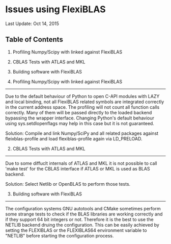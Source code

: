 Issues using FlexiBLAS 
======================

Last Update: Oct 14, 2015

Table of Contents 
-----------------

1. Profiling Numpy/Scipy with linked against FlexiBLAS 
2. CBLAS Tests with ATLAS and MKL
3. Building software with FlexiBLAS


1. Profiling Numpy/Scipy with linked against FlexiBLAS 
------------------------------------------------------
Due to the default behaviour of Python to open C-API modules with LAZY and local
binding, not all FlexiBLAS related symbols are integrated correctly in the
current address space. The profiling will not count all function calls
correctly. Many of them will be passed directly to the loaded backend bypassing
the wrapper interface. Changing Python's default behaviour using
sys.setdlopenflags may help in this case but it is not guaranteed. 

Solution: Compile and link Numpy/SciPy and all related packages against
fleixblas-profile and load flexiblas-profile again via LD_PRELOAD. 


2. CBLAS Tests with ATLAS and MKL
---------------------------------

Due to some diffuclt internals of ATLAS and MKL it is not possible to call 
'make test' for the CBLAS interface if ATLAS or MKL is used as BLAS backend. 

Solution: Select Netlib or OpenBLAS to perform those tests. 

3. Building software with FlexiBLAS
-----------------------------------

The configuration systems GNU autotools and CMake sometimes perform some strange
tests to check if the BLAS libraries are working correctly and if they support
64 bit integers or not. Therefore it is the best to use the NETLIB backend
druing the configuration. This can be easily achieved by setting the FLEXIBLAS
or the FLEXIBLAS64 environment variable to "NETLIB" before starting the
configuration process. 


